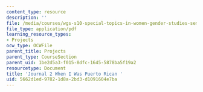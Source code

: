 ```yaml
---
content_type: resource
description: ''
file: /media/courses/wgs-s10-special-topics-in-women-gender-studies-seminar-latina-womens-voices-spring-2010/5662d1ed97821d8a2bd3d1091604e7ba_MITWGS_S10S10_jrnl_putocan.pdf
file_type: application/pdf
learning_resource_types:
- Projects
ocw_type: OCWFile
parent_title: Projects
parent_type: CourseSection
parent_uid: 1be2d5a3-f015-8dfc-1645-5878ba5f19a2
resourcetype: Document
title: 'Journal 2 When I Was Puerto Rican '
uid: 5662d1ed-9782-1d8a-2bd3-d1091604e7ba
---
```

